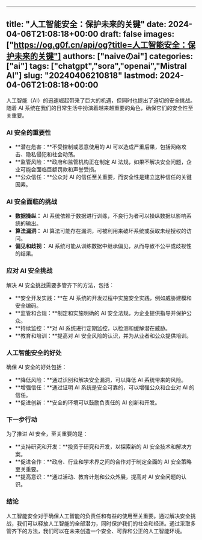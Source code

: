 
---
title: "人工智能安全：保护未来的关键"
date: 2024-04-06T21:08:18+00:00
draft: false
images: ["https://og.g0f.cn/api/og?title=人工智能安全：保护未来的关键"]
authors: ["naiveのai"]
categories: ["ai"]
tags: ["chatgpt","sora","openai","Mistral AI"]
slug: "20240406210818"
lastmod: 2024-04-06T21:08:18+00:00
---
人工智能（AI）的迅速崛起带来了巨大的机遇，但同时也提出了迫切的安全挑战。随着 AI 系统在我们的日常生活中扮演着越来越重要的角色，确保它们的安全性至关重要。

### AI 安全的重要性

* **潜在危害：**不受控制或恶意使用的 AI 可以造成严重后果，包括网络攻击、隐私侵犯和社会动荡。
* **监管风险：**政府和监管机构正在制定 AI 法规，如果不解决安全问题，企业可能会面临巨额罚款和声誉受损。
* **公众信任：**公众对 AI 的信任至关重要，而安全性是建立这种信任的关键因素。

### AI 安全面临的挑战

* **数据操纵：** AI 系统依赖于数据进行训练，不良行为者可以操纵数据以影响系统的输出。
* **算法漏洞：** AI 算法可能存在漏洞，可被利用来破坏系统或获取未经授权的访问。
* **偏见和歧视：** AI 系统可能从训练数据中继承偏见，从而导致不公平或歧视性的结果。

### 应对 AI 安全挑战

解决 AI 安全挑战需要多管齐下的方法，包括：

* **安全开发实践：**在 AI 系统的开发过程中实施安全实践，例如威胁建模和安全编码。
* **监管和合规：**制定和实施明确的 AI 安全法规，为企业提供指导并保护公众。
* **持续监控：**对 AI 系统进行定期监控，以检测和缓解潜在威胁。
* **教育和培训：**提高对 AI 安全风险的认识，并为从业者和公众提供培训。

### 人工智能安全的好处

确保 AI 安全的好处包括：

* **降低风险：**通过识别和解决安全漏洞，可以降低 AI 系统带来的风险。
* **增强信任：**通过证明 AI 系统是安全可靠的，可以增强公众和企业对 AI 的信任。
* **促进创新：**安全的环境可以鼓励负责任的 AI 创新和开发。

### 下一步行动

为了推进 AI 安全，至关重要的是：

* **支持研究和开发：**投资于研究和开发，以探索新的 AI 安全技术和解决方案。
* **促进合作：**政府、行业和学术界之间的合作对于制定全面的 AI 安全策略至关重要。
* **提高意识：**通过活动、教育计划和公众外展，提高对 AI 安全问题的认识。

### 结论

人工智能安全对于确保人工智能的负责任和有益的使用至关重要。通过解决安全挑战，我们可以释放人工智能的全部潜力，同时保护我们的社会和经济。通过采取多管齐下的方法，我们可以在未来创造一个安全、可靠和公正的人工智能环境。